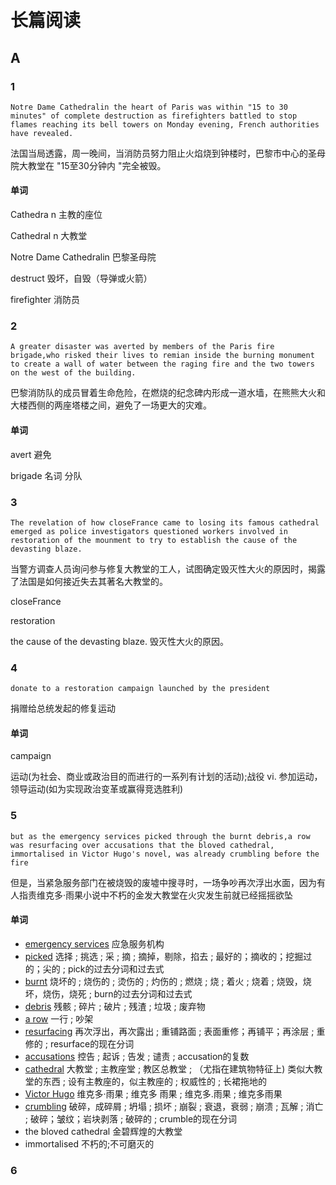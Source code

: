 



# 长篇阅读

## A

### 1

```
Notre Dame Cathedralin the heart of Paris was within "15 to 30 minutes" of complete destruction as firefighters battled to stop flames reaching its bell towers on Monday evening, French authorities have revealed.
```

法国当局透露，周一晚间，当消防员努力阻止火焰烧到钟楼时，巴黎市中心的圣母院大教堂在 "15至30分钟内 "完全被毁。

#### 单词

Cathedra    n 主教的座位

Cathedral   n 大教堂

Notre Dame Cathedralin 巴黎圣母院

destruct      毁坏，自毁（导弹或火箭）

firefighter   消防员

### 2

```
A greater disaster was averted by members of the Paris fire brigade,who risked their lives to remian inside the burning monument to create a wall of water between the raging fire and the two towers on the west of the building.
```

巴黎消防队的成员冒着生命危险，在燃烧的纪念碑内形成一道水墙，在熊熊大火和大楼西侧的两座塔楼之间，避免了一场更大的灾难。

#### 单词

avert        避免

brigade   名词 分队 



### 3

```
The revelation of how closeFrance came to losing its famous cathedral emerged as police investigators questioned workers involved in restoration of the mounment to try to establish the cause of the devasting blaze.
```

当警方调查人员询问参与修复大教堂的工人，试图确定毁灭性大火的原因时，揭露了法国是如何接近失去其著名大教堂的。



closeFrance 

restoration

the cause of the devasting blaze.   毁灭性大火的原因。



### 4 

```
donate to a restoration campaign launched by the president
```

捐赠给总统发起的修复运动

#### 单词

campaign

运动(为社会、商业或政治目的而进行的一系列有计划的活动);战役
vi.
参加运动，领导运动(如为实现政治变革或赢得竞选胜利)



### 5

```
but as the emergency services picked through the burnt debris,a row was resurfacing over accusations that the bloved cathedral, immortalised in Victor Hugo's novel, was already crumbling before the fire
```

但是，当紧急服务部门在被烧毁的废墟中搜寻时，一场争吵再次浮出水面，因为有人指责维克多·雨果小说中不朽的金发大教堂在火灾发生前就已经摇摇欲坠



#### 单词

- [emergency services](javascript:) 应急服务机构
- [picked](javascript:) 选择 ; 挑选 ; 采 ; 摘 ; 摘掉，剔除，掐去 ; 最好的；摘收的；挖掘过的；尖的 ; pick的过去分词和过去式
- [burnt](javascript:) 烧坏的 ; 烧伤的 ; 烫伤的 ; 灼伤的 ; 燃烧 ; 烧 ; 着火 ; 烧着 ; 烧毁，烧坏，烧伤，烧死 ; burn的过去分词和过去式
- [debris](javascript:) 残骸 ; 碎片 ; 破片 ; 残渣 ; 垃圾 ; 废弃物
- [a row](javascript:) 一行 ; 吵架
- [resurfacing](javascript:) 再次浮出，再次露出 ; 重铺路面 ; 表面重修；再铺平；再涂层 ; 重修的 ; resurface的现在分词
- [accusations](javascript:) 控告 ; 起诉 ; 告发 ; 谴责 ; accusation的复数
- [cathedral](javascript:) 大教堂 ; 主教座堂 ; 教区总教堂 ; （尤指在建筑物特征上) 类似大教堂的东西 ; 设有主教座的，似主教座的 ; 权威性的 ; 长裙拖地的
- [Victor Hugo](javascript:) 维克多·雨果 ; 维克多 雨果 ; 维克多.雨果 ; 维克多雨果
- [crumbling](javascript:) 破碎，成碎屑 ; 坍塌 ; 损坏 ; 崩裂 ; 衰退，衰弱 ; 崩溃 ; 瓦解 ; 消亡 ; 破碎；皱纹；岩块剥落 ; 破碎的 ; crumble的现在分词
- the bloved cathedral 金碧辉煌的大教堂
- immortalised   不朽的;不可磨灭的

### 6







